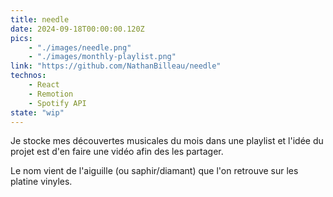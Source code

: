 ```yaml
---
title: needle
date: 2024-09-18T00:00:00.120Z
pics: 
    - "./images/needle.png"
    - "./images/monthly-playlist.png"
link: "https://github.com/NathanBilleau/needle"
technos: 
    - React
    - Remotion
    - Spotify API
state: "wip"
---
```


Je stocke mes découvertes musicales du mois dans une playlist et l'idée du projet est d'en faire une vidéo afin des les partager.

Le nom vient de l'aiguille (ou saphir/diamant) que l'on retrouve sur les platine vinyles.
